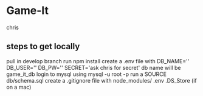# Game-It
chris


## steps to get locally 
pull in develop branch 
run npm install
create a .env file with 
    DB_NAME=''
    DB_USER=''
    DB_PW=''
    SECRET='ask chris for secret'
    db name will be game_it_db
    login to mysql using mysql -u root -p
    run a SOURCE db/schema.sql
create a .gitignore file with 
    node_modules/
    .env
    .DS_Store (if on a mac)